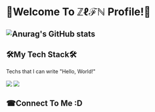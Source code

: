 👾Welcome To ℤℓℱℕ Profile!👾
======
![Anurag's GitHub stats](https://github-readme-stats.vercel.app/api?username=zlfn&show_icons=true&theme=radical) 
------
🛠My Tech Stack🛠
------
Techs that I can write "Hello, World!"<br/><br/>
<img src="https://img.shields.io/badge/C-A8B9CC?style=flat-square&logo=C&logoColor=white"/></a>
<img src="https://img.shields.io/badge/C++-00599C?style=flat-square&logo=C%2B%2B&logoColor=white"/></a>

☎Connect To Me :D 
------
